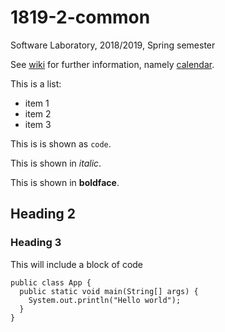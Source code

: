 # 1819-2-common
Software Laboratory, 2018/2019, Spring semester

See [wiki](https://github.com/isel-leic-ls/1819-2-common/wiki) for further information, namely [calendar](https://github.com/isel-leic-ls/1819-2-common/wiki/calendar).

This is a list:
* item 1
* item 2
* item 3

This is is shown as `code`.

This is shown in _italic_.

This is shown in **boldface**.

## Heading 2

### Heading 3

This will include a block of code 
```
public class App {
  public static void main(String[] args) {
    System.out.println("Hello world");
  }
}
```
